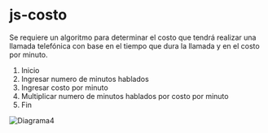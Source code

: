 # js-costo

Se requiere un algoritmo para determinar el costo que tendrá realizar una llamada telefónica con base en el tiempo que dura la llamada y en el costo por minuto.

1. Inicio
2. Ingresar numero de minutos hablados
3. Ingresar costo por minuto
4. Multiplicar numero de minutos hablados por costo por minuto
5. Fin

![Diagrama4](http://i64.tinypic.com/10qdoh0.jpg)
